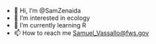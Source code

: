 - 👋 Hi, I’m @SamZenaida
- 👀 I’m interested in ecology
- 🌱 I’m currently learning R
- 📫 How to reach me Samuel_Vassallo@fws.gov

<!---
SamZenaida/SamZenaida is a ✨ special ✨ repository because its `README.md` (this file) appears on your GitHub profile.
You can click the Preview link to take a look at your changes.
--->
